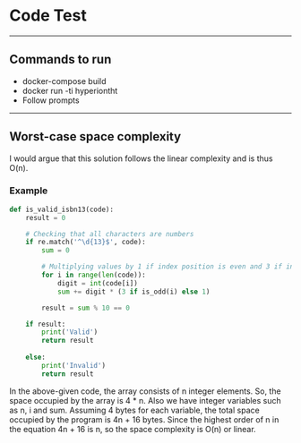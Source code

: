 # Code Test
---

## Commands to run
- docker-compose build
- docker run -ti hyperiontht
- Follow prompts

---

## Worst-case space complexity
I would argue that this solution follows the linear complexity and is thus O(n).

### Example 
```python
def is_valid_isbn13(code):
    result = 0

    # Checking that all characters are numbers
    if re.match('^\d{13}$', code):
        sum = 0

        # Multiplying values by 1 if index position is even and 3 if index position is odd
        for i in range(len(code)):
            digit = int(code[i])
            sum += digit * (3 if is_odd(i) else 1)

        result = sum % 10 == 0

    if result:
        print('Valid')
        return result
    
    else:
        print('Invalid')
        return result
```


In the above-given code, the array consists of n integer elements. So, the space occupied by the array is 4 * n. Also we have integer variables such as n, i and sum. Assuming 4 bytes for each variable, the total space occupied by the program is 4n + 16 bytes. Since the highest order of n in the equation 4n + 16 is n, so the space complexity is O(n) or linear.

 